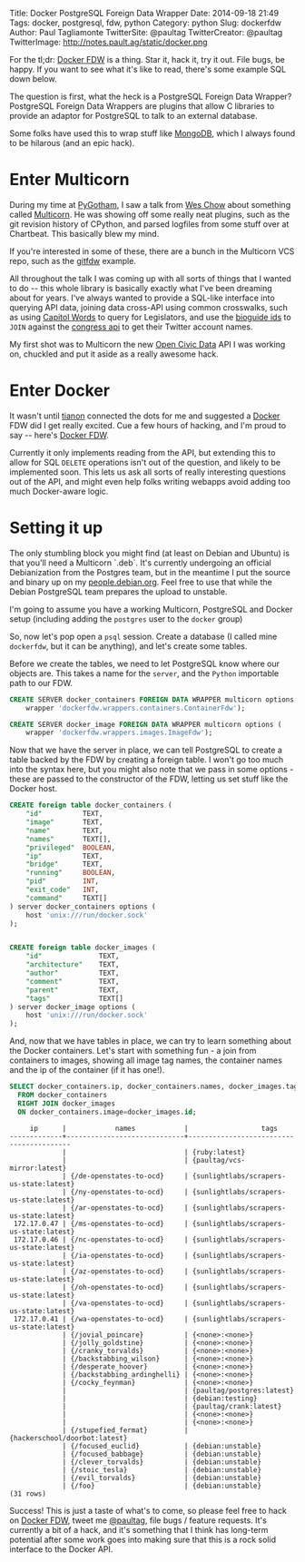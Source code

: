 Title: Docker PostgreSQL Foreign Data Wrapper
Date: 2014-09-18 21:49
Tags: docker, postgresql, fdw, python
Category: python
Slug: dockerfdw
Author: Paul Tagliamonte
TwitterSite: @paultag
TwitterCreator: @paultag
TwitterImage: http://notes.pault.ag/static/docker.png

For the tl;dr: [Docker FDW](https://github.com/paultag/dockerfdw) is a thing.
Star it, hack it, try it out. File bugs, be happy. If you want to see what it's
like to read, there's some example SQL down below.

The question is first, what the heck is a PostgreSQL Foreign Data Wrapper?
PostgreSQL Foreign Data Wrappers are plugins that allow C libraries
to provide an adaptor for PostgreSQL to talk to an external database.

Some folks have used this to wrap stuff like
[MongoDB](https://github.com/citusdata/mongo_fdw), which I always found
to be hilarous (and an epic hack).


Enter Multicorn
===============

During my time at [PyGotham](http://pygotham.org/), I saw a talk from 
[Wes Chow](https://twitter.com/weschow) about something called
[Multicorn](http://multicorn.org/). He was showing off some really neat
plugins, such as the git revision history of CPython, and parsed logfiles
from some stuff over at Chartbeat. This basically blew my mind.


<aside class="right">
    If you're interested in some of these, there are a bunch in the
    Multicorn VCS repo, such as the
    <a href="https://github.com/Kozea/Multicorn/blob/master/python/multicorn/gitfdw.py">gitfdw</a>
    example.
</aside>

All throughout the talk I was coming up with all sorts of things that I wanted
to do -- this whole library is basically exactly what I've been dreaming
about for years. I've always wanted to provide a SQL-like interface
into querying API data, joining data cross-API using common crosswalks,
such as using [Capitol Words](http://capitolwords.org/) to query for
Legislators, and use the
[bioguide ids](http://bioguide.congress.gov/biosearch/biosearch.asp)
to `JOIN` against the [congress api](https://sunlightlabs.github.io/congress/)
to get their Twitter account names.

My first shot was to Multicorn the new
[Open Civic Data](http://opencivicdata.org/) API I was working on, chuckled
and put it aside as a really awesome hack.

Enter Docker
============

It wasn't until [tianon](https://github.com/tianon) connected the dots for me
and suggested a [Docker](http://docker.io/) FDW did I get really excited.
Cue a few hours of hacking, and I'm proud to say -- here's
[Docker FDW](https://github.com/paultag/dockerfdw).

Currently it only implements reading from the API, but extending this to allow
for SQL `DELETE` operations isn't out of the question, and likely to be
implemented soon. This lets us ask all sorts of really interesting
questions out of the API, and might even help folks writing webapps
avoid adding too much Docker-aware logic.


Setting it up
=============

<aside class="left">
    The only stumbling block you might find (at least on Debian and Ubuntu) is
    that you'll need a Multicorn `.deb`. It's currently undergoing an
    official Debianization from the Postgres team, but in the meantime I put
    the source and binary up on my
    <a href="https://people.debian.org/~paultag/tmp/">people.debian.org</a>.
    Feel free to use that while the Debian PostgreSQL team prepares the upload
    to unstable.
</aside>

I'm going to assume you have a working Multicorn, PostgreSQL and Docker setup
(including adding the `postgres` user to the `docker` group)

So, now let's pop open a `psql` session. Create a database (I called mine
`dockerfdw`, but it can be anything), and let's create some tables.

Before we create the tables, we need to let PostgreSQL know where our
objects are. This takes a name for the `server`, and the `Python` importable
path to our FDW.

```sql
CREATE SERVER docker_containers FOREIGN DATA WRAPPER multicorn options (
    wrapper 'dockerfdw.wrappers.containers.ContainerFdw');

CREATE SERVER docker_image FOREIGN DATA WRAPPER multicorn options (
    wrapper 'dockerfdw.wrappers.images.ImageFdw');
```

Now that we have the server in place, we can tell PostgreSQL to create a table
backed by the FDW by creating a foreign table. I won't go too much into the
syntax here, but you might also note that we pass in some options - these are
passed to the constructor of the FDW, letting us set stuff like the Docker
host.

```sql
CREATE foreign table docker_containers (
    "id"          TEXT,
    "image"       TEXT,
    "name"        TEXT,
    "names"       TEXT[],
    "privileged"  BOOLEAN,
    "ip"          TEXT,
    "bridge"      TEXT,
    "running"     BOOLEAN,
    "pid"         INT,
    "exit_code"   INT,
    "command"     TEXT[]
) server docker_containers options (
    host 'unix:///run/docker.sock'
);


CREATE foreign table docker_images (
    "id"              TEXT,
    "architecture"    TEXT,
    "author"          TEXT,
    "comment"         TEXT,
    "parent"          TEXT,
    "tags"            TEXT[]
) server docker_image options (
    host 'unix:///run/docker.sock'
);
```

And, now that we have tables in place, we can try to learn something about the
Docker containers. Let's start with something fun - a join from containers
to images, showing all image tag names, the container names and the ip of the
container (if it has one!).


```sql
SELECT docker_containers.ip, docker_containers.names, docker_images.tags
  FROM docker_containers
  RIGHT JOIN docker_images
  ON docker_containers.image=docker_images.id;
```

```
     ip      |            names            |                  tags                   
-------------+-----------------------------+-----------------------------------------
             |                             | {ruby:latest}
             |                             | {paultag/vcs-mirror:latest}
             | {/de-openstates-to-ocd}     | {sunlightlabs/scrapers-us-state:latest}
             | {/ny-openstates-to-ocd}     | {sunlightlabs/scrapers-us-state:latest}
             | {/ar-openstates-to-ocd}     | {sunlightlabs/scrapers-us-state:latest}
 172.17.0.47 | {/ms-openstates-to-ocd}     | {sunlightlabs/scrapers-us-state:latest}
 172.17.0.46 | {/nc-openstates-to-ocd}     | {sunlightlabs/scrapers-us-state:latest}
             | {/ia-openstates-to-ocd}     | {sunlightlabs/scrapers-us-state:latest}
             | {/az-openstates-to-ocd}     | {sunlightlabs/scrapers-us-state:latest}
             | {/oh-openstates-to-ocd}     | {sunlightlabs/scrapers-us-state:latest}
             | {/va-openstates-to-ocd}     | {sunlightlabs/scrapers-us-state:latest}
 172.17.0.41 | {/wa-openstates-to-ocd}     | {sunlightlabs/scrapers-us-state:latest}
             | {/jovial_poincare}          | {<none>:<none>}
             | {/jolly_goldstine}          | {<none>:<none>}
             | {/cranky_torvalds}          | {<none>:<none>}
             | {/backstabbing_wilson}      | {<none>:<none>}
             | {/desperate_hoover}         | {<none>:<none>}
             | {/backstabbing_ardinghelli} | {<none>:<none>}
             | {/cocky_feynman}            | {<none>:<none>}
             |                             | {paultag/postgres:latest}
             |                             | {debian:testing}
             |                             | {paultag/crank:latest}
             |                             | {<none>:<none>}
             |                             | {<none>:<none>}
             | {/stupefied_fermat}         | {hackerschool/doorbot:latest}
             | {/focused_euclid}           | {debian:unstable}
             | {/focused_babbage}          | {debian:unstable}
             | {/clever_torvalds}          | {debian:unstable}
             | {/stoic_tesla}              | {debian:unstable}
             | {/evil_torvalds}            | {debian:unstable}
             | {/foo}                      | {debian:unstable}
(31 rows)
```

Success! This is just a taste of what's to come, so please feel free to hack on
[Docker FDW](https://github.com/paultag/dockerfdw),
tweet me [@paultag](http://twitter.com/paultag), file bugs / feature requests.
It's currently a bit of a hack, and it's something that I think has
long-term potential after some work goes into making sure that this is a rock
solid interface to the Docker API.
